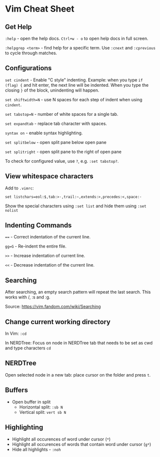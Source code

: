 # Vim Cheat Sheet

## Get Help

`:help` - open the help docs. `Ctrl+w - o` to open help docs in full screen.

`:helpgrep <term>` - find help for a specific term. Use `:cnext` and `:cprevious` to cycle through matches.



## Configurations

`set cindent` - Enable "C style" indenting. Example: when you type `if (flag) {` and hit enter, the next line will be indented. When you type the closing `}` of the block, unindenting will happen.

`set shiftwidth=N` - use N spaces for each step of indent when using `cindent`.

`set tabstop=N` - number of white spaces for a single tab.

`set expandtab` - replace tab character with spaces.

`syntax on` - enable syntax highlighting.

`set splitbelow` - open split pane below open pane

`set splitright` - open split pane to the right of open pane

To check for configured value, use `?`, e.g. `:set tabstop?`.

## View whitespace characters

Add to `.vimrc`:

```
set listchars=eol:$,tab:>·,trail:~,extends:>,precedes:<,space:·
```

Show the special characters using `:set list` and hide them using `:set nolist`

## Indenting Commands

`==` - Correct indentation of the current line.

`gg=G` - Re-indent the entire file.

`>>` - Increase indentation of current line.

`<<` - Decrease indentation of the current line.


## Searching

After searching, an empty search pattern will repeat the last search. This works with /, :s and :g.

Source: https://vim.fandom.com/wiki/Searching

## Change current working directory

In Vim: `:cd`

In NERDTree: Focus on node in NERDTree tab that needs to be set as cwd and type characters `cd`

## NERDTree

Open selected node in a new tab: place cursor on the folder and press `t`.

## Buffers

- Open buffer in split
  - Horizontal split: `:sb N`
  - Vertical split: `vert sb N`

## Highlighting

- Highlight all occurences of word under cursor (`*`)
- Highlight all occurences of words that contain word under cursor (`g*`)
- Hide all highlights - `:noh`
